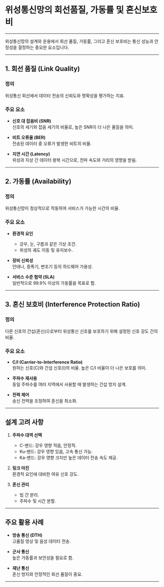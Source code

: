 # 위성통신망의 회선품질, 가동률 및 혼신보호비

---

위성통신망의 설계와 운용에서 회선 품질, 가동률, 그리고 혼신 보호비는 통신 성능과 안정성을 결정하는 중요한 요소입니다.

---

## 1. 회선 품질 (Link Quality)

### 정의  
위성통신 회선에서 데이터 전송의 신뢰도와 명확성을 평가하는 지표.

### 주요 요소
- **신호 대 잡음비 (SNR)**  
  신호의 세기와 잡음 세기의 비율로, 높은 SNR이 더 나은 품질을 의미.
  
- **비트 오류율 (BER)**  
  전송된 데이터 중 오류가 발생한 비트의 비율.

- **지연 시간 (Latency)**  
  위성과 지상 간 데이터 왕복 시간으로, 전파 속도와 거리의 영향을 받음.

---

## 2. 가동률 (Availability)

### 정의  
위성통신망이 정상적으로 작동하여 서비스가 가능한 시간의 비율.

### 주요 요소
- **환경적 요인**  
  - 강우, 눈, 구름과 같은 기상 조건.
  - 위성의 궤도 이동 및 유지보수.

- **장비 신뢰성**  
  안테나, 증폭기, 변조기 등의 하드웨어 가용성.

- **서비스 수준 협약 (SLA)**  
  일반적으로 99.9% 이상의 가동률을 목표로 함.

---

## 3. 혼신 보호비 (Interference Protection Ratio)

### 정의  
다른 신호의 간섭(혼신)으로부터 위성통신 신호를 보호하기 위해 설정된 신호 강도 간의 비율.

### 주요 요소
- **C/I (Carrier-to-Interference Ratio)**  
  원하는 신호(C)와 간섭 신호(I)의 비율. 높은 C/I 비율이 더 나은 보호를 의미.
  
- **주파수 재사용**  
  동일 주파수를 여러 지역에서 사용할 때 발생하는 간섭 방지 설계.
  
- **전력 제어**  
  송신 전력을 조정하여 혼신을 최소화.

---

## 설계 고려 사항

1. **주파수 대역 선택**  
   - C-밴드: 강우 영향 적음, 안정적.
   - Ku-밴드: 강우 영향 있음, 고속 통신 가능.
   - Ka-밴드: 강우 영향 크지만 높은 데이터 전송 속도 제공.

2. **링크 마진**  
   환경적 요인에 대비한 여유 신호 강도.

3. **혼신 관리**  
   - 빔 간 분리.
   - 주파수 및 시간 분할.

---

## 주요 활용 사례

- **방송 통신 (DTH)**  
  고품질 영상 및 음성 데이터 전송.

- **군사 통신**  
  높은 가동률과 보안성을 필요로 함.

- **재난 통신**  
  혼신 방지와 안정적인 회선 품질이 중요.

---
